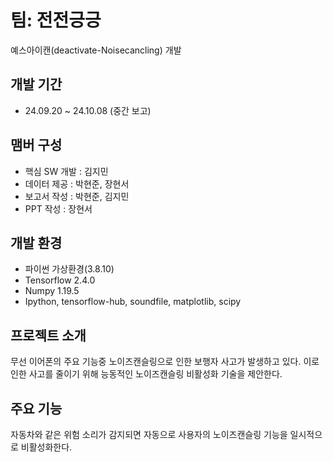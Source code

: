 # 팀: 전전긍긍
예스아이캔(deactivate-Noisecancling) 개발

## 개발 기간
- 24.09.20 ~ 24.10.08 (중간 보고)

## 맴버 구성
- 핵심 SW 개발 : 김지민
- 데이터 제공 : 박현준, 장현서
- 보고서 작성 : 박현준, 김지민
- PPT 작성 : 장현서

## 개발 환경
- 파이썬 가상환경(3.8.10)
- Tensorflow 2.4.0
- Numpy 1.19.5
- Ipython, tensorflow-hub, soundfile, matplotlib, scipy

## 프로젝트 소개
무선 이어폰의 주요 기능중 노이즈캔슬링으로 인한 보행자 사고가 발생하고 있다.
이로 인한 사고를 줄이기 위해 능동적인 노이즈캔슬링 비활성화 기술을 제안한다.

## 주요 기능
자동차와 같은 위험 소리가 감지되면 자동으로 사용자의 노이즈캔슬링 기능을 일시적으로 비활성화한다.
